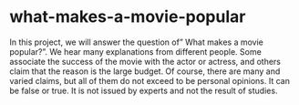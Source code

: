 # what-makes-a-movie-popular
In this project, we will answer the question of” What makes a movie popular?”. We hear many explanations from different people. Some associate the success of the movie with the actor or actress, and others claim that the reason is the large budget. Of course, there are many and varied claims, but all of them do not exceed to be personal opinions. It can be false or true. It is not issued by experts and not the result of studies.
